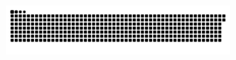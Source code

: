 <img src="https://raw.githubusercontent.com/Mythizm/Mythizm/output/snake.svg" alt="Snake animation" />
